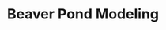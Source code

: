 ---
layout: project
title: Beaver Pond Modeling
desc: Development of a model to identify the effects of beaver ponds on stream hydrology
picurl: https://goo.gl/nM6q70
---